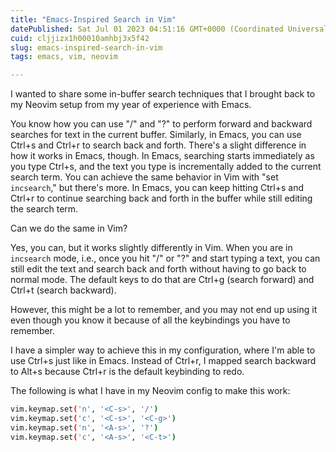 ```yaml
---
title: "Emacs-Inspired Search in Vim"
datePublished: Sat Jul 01 2023 04:51:16 GMT+0000 (Coordinated Universal Time)
cuid: cljjizx1h00010amhbj3x5f42
slug: emacs-inspired-search-in-vim
tags: emacs, vim, neovim

---
```


I wanted to share some in-buffer search techniques that I brought back to my Neovim setup from my year of experience with Emacs.

You know how you can use "/" and "?" to perform forward and backward searches for text in the current buffer. Similarly, in Emacs, you can use Ctrl+s and Ctrl+r to search back and forth. There's a slight difference in how it works in Emacs, though. In Emacs, searching starts immediately as you type Ctrl+s, and the text you type is incrementally added to the current search term. You can achieve the same behavior in Vim with "set `incsearch`," but there's more. In Emacs, you can keep hitting Ctrl+s and Ctrl+r to continue searching back and forth in the buffer while still editing the search term.

Can we do the same in Vim?

Yes, you can, but it works slightly differently in Vim. When you are in `incsearch` mode, i.e., once you hit "/" or "?" and start typing a text, you can still edit the text and search back and forth without having to go back to normal mode. The default keys to do that are Ctrl+g (search forward) and Ctrl+t (search backward).

However, this might be a lot to remember, and you may not end up using it even though you know it because of all the keybindings you have to remember.

I have a simpler way to achieve this in my configuration, where I'm able to use Ctrl+s just like in Emacs. Instead of Ctrl+r, I mapped search backward to Alt+s because Ctrl+r is the default keybinding to redo.

The following is what I have in my Neovim config to make this work:

```bash
vim.keymap.set('n', '<C-s>', '/')
vim.keymap.set('c', '<C-s>', '<C-g>')
vim.keymap.set('n', '<A-s>', '?')
vim.keymap.set('c', '<A-s>', '<C-t>')
```
